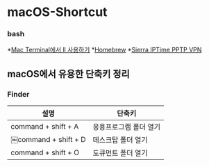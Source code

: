 # macOS-Shortcut

### bash
*[Mac Terminal에서 ll 사용하기](https://blog.geun.kr/80)
*[Homebrew](https://brew.sh/index_ko)
*[Sierra IPTime PPTP VPN](https://geekcoders.tistory.com/entry/Mac-OS-X-Sierra-IPTime-PPTP-VPN)

## macOS에서 유용한 단축키 정리
### Finder
설명       | 단축키
--------- | ---------
command + shift + A | 응용프로그램 폴더 열기
￼command + shift + D | 데스크탑 폴더 열기
command + shift + O | 도큐먼트 폴더 열기
